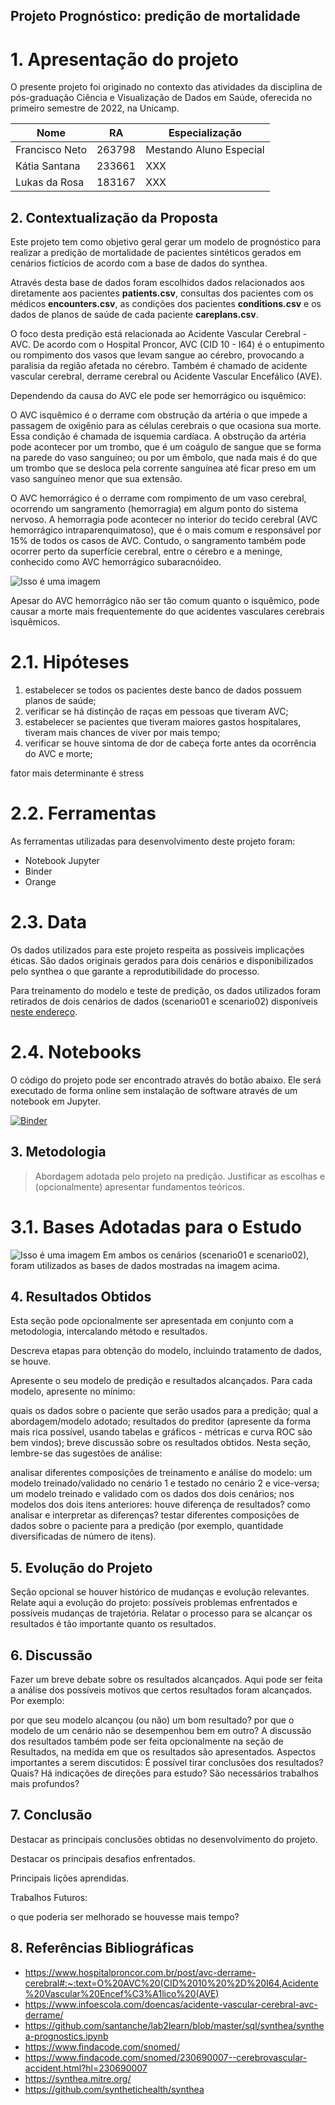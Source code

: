 ## Projeto Prognóstico: predição de mortalidade

# 1. Apresentação do projeto
O presente projeto foi originado no contexto das atividades da disciplina de pós-graduação Ciência e Visualização de Dados em Saúde, oferecida no primeiro semestre de 2022, na Unicamp.

|Nome  | RA | Especialização|
|--|--|--|
| Francisco Neto  | 263798  | Mestando Aluno Especial|
| Kátia Santana  | 233661  | XXX|
| Lukas da Rosa  | 183167  | XXX|

## 2. Contextualização da Proposta

Este projeto tem como objetivo geral gerar um modelo de prognóstico para realizar a predição de mortalidade de pacientes sintéticos gerados em cenários fictícios de acordo com a base de dados do synthea.
 
 Através desta base de dados foram escolhidos dados relacionados aos diretamente aos pacientes **patients.csv**, consultas dos pacientes com os médicos **encounters.csv**, as condições dos pacientes **conditions.csv** e os dados de planos de saúde de cada paciente **careplans.csv**.  

O foco desta predição está relacionada ao Acidente Vascular Cerebral - AVC. De acordo com o Hospital Proncor, AVC (CID 10 - I64) é o entupimento ou rompimento dos vasos que levam sangue ao cérebro, provocando a paralisia da região afetada no cérebro. Também é chamado de acidente vascular cerebral, derrame cerebral ou Acidente Vascular Encefálico (AVE). 
	
Dependendo da causa do AVC ele pode ser hemorrágico ou isquêmico: 

O AVC isquêmico é o derrame com obstrução da artéria o que impede a passagem de oxigênio para as células cerebrais o que ocasiona sua morte. Essa condição é chamada de isquemia cardíaca. A obstrução da artéria pode acontecer por um trombo, que é um coágulo de sangue que se forma na parede do vaso sanguíneo; ou por um êmbolo, que nada mais é do que um trombo que se desloca pela corrente sanguínea até ficar preso em um vaso sanguíneo menor que sua extensão.

O AVC hemorrágico é o derrame com rompimento de um vaso cerebral, ocorrendo um sangramento (hemorragia) em algum ponto do sistema nervoso.
A hemorragia pode acontecer no interior do tecido cerebral (AVC hemorrágico intraparenquimatoso), que é o mais comum e responsável por 15% de todos os casos de AVC. Contudo, o sangramento também pode ocorrer perto da superfície cerebral, entre o cérebro e a meninge, conhecido como AVC hemorrágico subaracnóideo.

![Isso é uma imagem](https://www.infoescola.com/wp-content/uploads/2008/03/acidente-vascular-cerebral-384907717.jpg)

Apesar do AVC hemorrágico não ser tão comum quanto o isquêmico, pode causar a morte mais frequentemente do que acidentes vasculares cerebrais isquêmicos.

# 2.1. Hipóteses 
1. estabelecer se todos os pacientes deste banco de dados possuem planos de saúde;
2. verificar se há distinção de raças em pessoas que tiveram AVC;
3. estabelecer se pacientes que tiveram maiores gastos hospitalares, tiveram mais chances de viver por mais tempo;
4. verificar se houve sintoma de dor de cabeça forte antes da ocorrência do AVC e morte;

fator mais determinante é stress


# 2.2. Ferramentas
As ferramentas utilizadas para desenvolvimento deste projeto foram:
- Notebook Jupyter
- Binder
- Orange
	
# 2.3. Data
Os dados utilizados para este projeto respeita as possíveis implicações éticas. São dados originais gerados para dois cenários e disponibilizados pelo synthea o que garante a reprodutibilidade do processo.

Para treinamento do modelo e teste de predição, os dados utilizados foram retirados de dois cenários de dados (scenario01 e scenario02) disponíveis [neste endereço](https://github.com/santanche/lab2learn/tree/master/data/synthea).
  
# 2.4. Notebooks         
O código do projeto pode ser encontrado através do botão abaixo. Ele será executado de forma online sem instalação de software através de um notebook em Jupyter.

  [![Binder](https://mybinder.org/badge_logo.svg)](https://mybinder.org/v2/gh/Fnetounicamp/p2prognostico/HEAD)

## 3. Metodologia



> Abordagem adotada pelo projeto na predição.
> Justificar as escolhas e (opcionalmente) apresentar fundamentos teóricos.
> 
# 3.1. Bases Adotadas para o Estudo
![Isso é uma imagem](tela1.png)
Em ambos os cenários (scenario01 e scenario02), foram utilizados as bases de dados mostradas na imagem acima. 

## 4. Resultados Obtidos
Esta seção pode opcionalmente ser apresentada em conjunto com a metodologia, intercalando método e resultados.

Descreva etapas para obtenção do modelo, incluindo tratamento de dados, se houve.

Apresente o seu modelo de predição e resultados alcançados. Para cada modelo, apresente no mínimo:

quais os dados sobre o paciente que serão usados para a predição;
qual a abordagem/modelo adotado;
resultados do preditor (apresente da forma mais rica possível, usando tabelas e gráficos - métricas e curva ROC são bem vindos);
breve discussão sobre os resultados obtidos.
Nesta seção, lembre-se das sugestões de análise:

analisar diferentes composições de treinamento e análise do modelo:
um modelo treinado/validado no cenário 1 e testado no cenário 2 e vice-versa;
um modelo treinado e validado com os dados dos dois cenários;
nos modelos dos dois itens anteriores:
houve diferença de resultados?
como analisar e interpretar as diferenças?
testar diferentes composições de dados sobre o paciente para a predição (por exemplo, quantidade diversificadas de número de itens).


## 5. Evolução do Projeto
Seção opcional se houver histórico de mudanças e evolução relevantes. Relate aqui a evolução do projeto: possíveis problemas enfrentados e possíveis mudanças de trajetória. Relatar o processo para se alcançar os resultados é tão importante quanto os resultados.

## 6. Discussão

Fazer um breve debate sobre os resultados alcançados. Aqui pode ser feita a análise dos possíveis motivos que certos resultados foram alcançados. Por exemplo:

por que seu modelo alcançou (ou não) um bom resultado?
por que o modelo de um cenário não se desempenhou bem em outro?
A discussão dos resultados também pode ser feita opcionalmente na seção de Resultados, na medida em que os resultados são apresentados. Aspectos importantes a serem discutidos: É possível tirar conclusões dos resultados? Quais? Há indicações de direções para estudo? São necessários trabalhos mais profundos?

## 7. Conclusão
Destacar as principais conclusões obtidas no desenvolvimento do projeto.

Destacar os principais desafios enfrentados.

Principais lições aprendidas.

Trabalhos Futuros:

o que poderia ser melhorado se houvesse mais tempo?

## 8. Referências Bibliográficas

* https://www.hospitalproncor.com.br/post/avc-derrame-cerebral#:~:text=O%20AVC%20(CID%2010%20%2D%20I64,Acidente%20Vascular%20Encef%C3%A1lico%20(AVE)
* https://www.infoescola.com/doencas/acidente-vascular-cerebral-avc-derrame/
* https://github.com/santanche/lab2learn/blob/master/sql/synthea/synthea-prognostics.ipynb
* https://www.findacode.com/snomed/
* https://www.findacode.com/snomed/230690007--cerebrovascular-accident.html?hl=230690007
* https://synthea.mitre.org/
* https://github.com/synthetichealth/synthea


